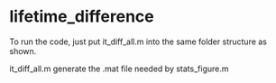 # lifetime_difference

To run the code, just put it_diff_all.m into the same folder structure as shown.

it_diff_all.m generate the .mat file needed by stats_figure.m